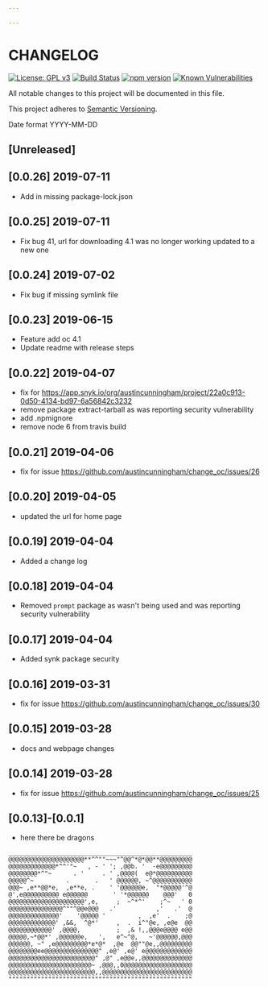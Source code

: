 ```yaml
---

---
```


# CHANGELOG
[![License: GPL v3](https://img.shields.io/badge/License-GPLv3-blue.svg)](https://www.gnu.org/licenses/gpl-3.0)
[![Build Status](https://travis-ci.org/austincunningham/change_oc.svg?branch=master)](https://travis-ci.org/austincunningham/change_oc)
[![npm version](https://badge.fury.io/js/change_oc.svg)](https://badge.fury.io/js/change_oc)
[![Known Vulnerabilities](https://snyk.io/test/github/austincunningham/change_oc/badge.svg)](https://snyk.io/test/github/austincunningham/change_oc)

All notable changes to this project will be documented in this file.

This project adheres to [Semantic Versioning](https://semver.org/spec/v2.0.0.html).

Date format YYYY-MM-DD

## [Unreleased]

## [0.0.26] 2019-07-11
- Add in missing package-lock.json
## [0.0.25] 2019-07-11
- Fix bug 41, url for downloading 4.1 was no longer working updated to a new one
## [0.0.24] 2019-07-02
- Fix bug if missing symlink file
## [0.0.23] 2019-06-15
- Feature add oc 4.1
- Update readme with release steps
## [0.0.22] 2019-04-07
- fix for https://app.snyk.io/org/austincunningham/project/22a0c913-0d50-4134-bd97-6a56842c3232
- remove package extract-tarball as was reporting security vulnerability
- add .npmignore
- remove node 6 from travis build
## [0.0.21] 2019-04-06
- fix for issue https://github.com/austincunningham/change_oc/issues/26
## [0.0.20] 2019-04-05
- updated the url for home page 
## [0.0.19] 2019-04-04
- Added a change log 
## [0.0.18] 2019-04-04
- Removed `prompt` package as wasn't being used and was reporting security vulnerability 
## [0.0.17] 2019-04-04
- Added synk package security 
## [0.0.16] 2019-03-31
- fix for issue https://github.com/austincunningham/change_oc/issues/30
## [0.0.15] 2019-03-28
- docs and webpage changes 
## [0.0.14] 2019-03-28
- fix for issue https://github.com/austincunningham/change_oc/issues/25
## [0.0.13]-[0.0.1]
- here there be dragons
```
___________________________________________________
@@@@@@@@@@@@@@@@@@@@@**^^""~~~"^@@^*@*@@**@@@@@@@@@
@@@@@@@@@@@@@*^^'"~   , - ' '; ,@@b. '  -e@@@@@@@@@
@@@@@@@@*^"~      . '     . ' ,@@@@(  e@*@@@@@@@@@@
@@@@@^~         .       .   ' @@@@@@, ~^@@@@@@@@@@@
@@@~ ,e**@@*e,  ,e**e, .    ' '@@@@@@e,  "*@@@@@'^@
@',e@@@@@@@@@@ e@@@@@@       ' '*@@@@@@    @@@'   0
@@@@@@@@@@@@@@@@@@@@@',e,     ;  ~^*^'    ;^~   ' 0
@@@@@@@@@@@@@@@^""^@@e@@@   .'           ,'   .'  @
@@@@@@@@@@@@@@'    '@@@@@ '         ,  ,e'  .    ;@
@@@@@@@@@@@@@' ,&&,  ^@*'     ,  .  i^"@e, ,e@e  @@
@@@@@@@@@@@@' ,@@@@,          ;  ,& !,,@@@e@@@@ e@@
@@@@@,~*@@*' ,@@@@@@e,   ',   e^~^@,   ~'@@@@@@,@@@
@@@@@@, ~" ,e@@@@@@@@@*e*@*  ,@e  @@""@e,,@@@@@@@@@
@@@@@@@@ee@@@@@@@@@@@@@@@" ,e@' ,e@' e@@@@@@@@@@@@@
@@@@@@@@@@@@@@@@@@@@@@@@" ,@" ,e@@e,,@@@@@@@@@@@@@@
@@@@@@@@@@@@@@@@@@@@@@@~ ,@@@,,0@@@@@@@@@@@@@@@@@@@
@@@@@@@@@@@@@@@@@@@@@@@@,,@@@@@@@@@@@@@@@@@@@@@@@@@
"""""""""""""""""""""""""""""""""""""""""""""""""""

```
